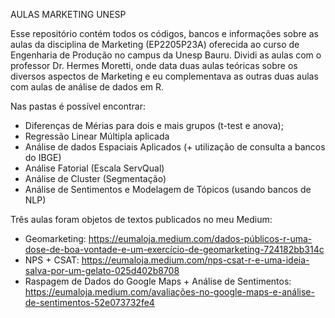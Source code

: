 AULAS MARKETING UNESP

Esse repositório contém todos os códigos, bancos e informações sobre as aulas da disciplina de Marketing (EP2205P23A) oferecida ao curso de Engenharia de Produção no campus da Unesp Bauru. 
Dividi as aulas com o professor Dr. Hermes Moretti, onde data duas aulas teóricas sobre os diversos aspectos de Marketing e eu complementava as outras duas aulas com aulas de análise de dados em R. 

Nas pastas é possível encontrar:
- Diferenças de Mérias para dois e mais grupos (t-test e anova);
- Regressão Linear Múltipla aplicada
- Análise de dados Espaciais Aplicados (+ utilização de consulta a bancos do IBGE)
- Análise Fatorial (Escala ServQual)
- Análise de Cluster (Segmentação)
- Análise de Sentimentos e Modelagem de Tópicos (usando bancos de NLP)

Três aulas foram objetos de textos publicados no meu Medium:
- Geomarketing: https://eumaloja.medium.com/dados-públicos-r-uma-dose-de-boa-vontade-e-um-exercício-de-geomarketing-724182bb314c
- NPS + CSAT: https://eumaloja.medium.com/nps-csat-r-e-uma-ideia-salva-por-um-gelato-025d402b8708
- Raspagem de Dados do Google Maps + Análise de Sentimentos: https://eumaloja.medium.com/avaliações-no-google-maps-e-análise-de-sentimentos-52e073732fe4


